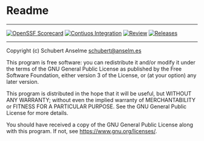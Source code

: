 # Readme

---

[![OpenSSF Scorecard][ossf-score-badge]][ossf-score-link]
[![Contiuos Integration][ci-badge]][ci-link]
[![Review][review-badge]][review-link]
[![Releases][releases-badge]][releases-link]

[ossf-score-badge]: https://api.securityscorecards.dev/projects/github.com/sanselme/sandbox/badge
[ossf-score-link]: https://securityscorecards.dev/viewer/?uri=github.com/sanselme/sandbox
[ci-badge]: https://github.com/sanselme/sandbox/actions/workflows/cicd.yml/badge.svg
[ci-link]: https://github.com/sanselme/sandbox/actions/workflows/cicd.yml
[review-badge]: https://github.com/sanselme/sandbox/actions/workflows/review.yml/badge.svg
[review-link]: https://github.com/sanselme/sandbox/actions/workflows/review.yml
[releases-badge]: https://github.com/sanselme/sandbox/actions/workflows/release.yml/badge.svg
[releases-link]: https://github.com/sanselme/sandbox/actions/workflows/release.yml

---

Copyright (c) Schubert Anselme <schubert@anselm.es>

This program is free software: you can redistribute it and/or modify
it under the terms of the GNU General Public License as published by
the Free Software Foundation, either version 3 of the License, or
(at your option) any later version.

This program is distributed in the hope that it will be useful,
but WITHOUT ANY WARRANTY; without even the implied warranty of
MERCHANTABILITY or FITNESS FOR A PARTICULAR PURPOSE. See the
GNU General Public License for more details.

You should have received a copy of the GNU General Public License
along with this program. If not, see <https://www.gnu.org/licenses/>.
